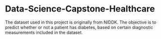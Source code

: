 # Data-Science-Capstone-Healthcare
The dataset used in this project is originally from NIDDK. The objective is to predict whether or not a patient has diabetes, based on certain diagnostic measurements included in the dataset. 

